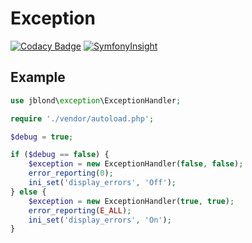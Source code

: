 # Exception

[![Codacy Badge](https://api.codacy.com/project/badge/Grade/de6d745d2efe45749dd7a5e7331b66d5)](https://app.codacy.com/app/leet31337/exception?utm_source=github.com&utm_medium=referral&utm_content=JBlond/exception&utm_campaign=Badge_Grade_Dashboard)
[![SymfonyInsight](https://insight.symfony.com/projects/b24b1381-d4b5-4a56-8f1b-4064b3e3de6c/mini.svg)](https://insight.symfony.com/projects/b24b1381-d4b5-4a56-8f1b-4064b3e3de6c)

## Example

```PHP
use jblond\exception\ExceptionHandler;

require './vendor/autoload.php';

$debug = true;

if ($debug == false) {
    $exception = new ExceptionHandler(false, false);
    error_reporting(0);
    ini_set('display_errors', 'Off');
} else {
    $exception = new ExceptionHandler(true, true);
    error_reporting(E_ALL);
    ini_set('display_errors', 'On');
}

```
